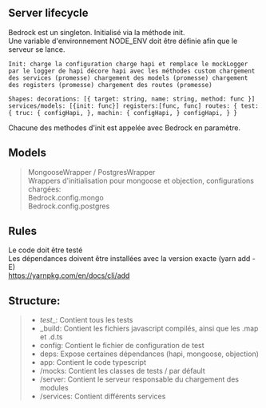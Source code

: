 ## Server lifecycle

Bedrock est un singleton. Initialisé via la méthode init.  
Une variable d'environnement NODE_ENV doit être définie afin que le serveur se lance.  


`Init:
charge la configuration
charge hapi et remplace le mockLogger par le logger de hapi
décore hapi avec les méthodes custom
chargement des services (promesse)
chargement des models (promesse)
chargement des registers (promesse)
chargement des routes (promesse)
`

`Shapes:
decorations: [{ target: string, name: string, method: func }]
services/models: [{init: func}]
registers:[func, func]
routes: {
  test: {
    truc: {
      configHapi,
    },
    machin: {
      configHapi,
    }
    configHapi,
  }
}
`

Chacune des methodes d'init est appelée avec Bedrock en paramètre.

## Models

> MongooseWrapper / PostgresWrapper  
> Wrappers d'initialisation pour mongoose et objection, configurations chargées:  
> Bedrock.config.mongo  
> Bedrock.config.postgres


## Rules

Le code doit être testé  
Les dépendances doivent être installées avec la version exacte (yarn add -E)  
https://yarnpkg.com/en/docs/cli/add



## Structure:

> - _test__: Contient tous les tests
> - _build: Contient les fichiers javascript compilés, ainsi que les .map et .d.ts  
> - config: Contient le fichier de configuration de test  
> - deps: Expose certaines dépendances (hapi, mongoose, objection)
> - app: Contient le code typescript  
>  - /mocks: Contient les classes de tests / par défault  
>  - /server: Contient le serveur responsable du chargement des modules  
>  - /services: Contient différents services
